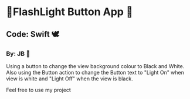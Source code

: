 # 🔦FlashLight Button App 🔦

## Code: Swift 🕊
### By: JB 🤪

Using a button to change the view background colour to Black and White. 
Also using the Button action to change the Button text to "Light On" when view is white and "Light Off" when the view is black. 

Feel free to use my project 
